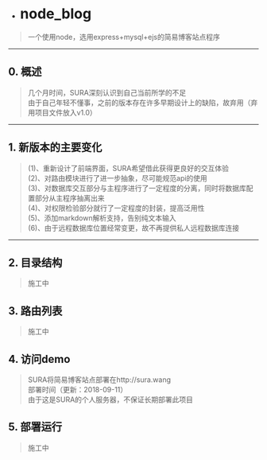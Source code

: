 - # node_blog
 > 一个使用node，选用express+mysql+ejs的简易博客站点程序
---
## 0. 概述
 > 几个月时间，SURA深刻认识到自己当前所学的不足</br>
 > 由于自己年轻不懂事，之前的版本存在许多早期设计上的缺陷，故弃用（弃用项目文件放入v1.0）
---
## 1. 新版本的主要变化
 > (1)、重新设计了前端界面，SURA希望借此获得更良好的交互体验</br>
 > (2)、对路由模块进行了进一步抽象，尽可能规范api的使用</br>
 > (3)、对数据库交互部分与主程序进行了一定程度的分离，同时将数据库配置部分从主程序抽离出来</br>
 > (4)、对权限检验部分就行了一定程度的封装，提高泛用性</br>
 > (5)、添加markdown解析支持，告别纯文本输入</br>
 > (6)、由于远程数据库位置经常变更，故不再提供私人远程数据库连接
---
## 2. 目录结构
 > 施工中
## 3. 路由列表
 > 施工中
## 4. 访问demo
 > SURA将简易博客站点部署在http://sura.wang</br>
 > 部署时间（更新：2018-09-11）</br>
 > 由于这是SURA的个人服务器，不保证长期部署此项目
## 5. 部署运行
 > 施工中
